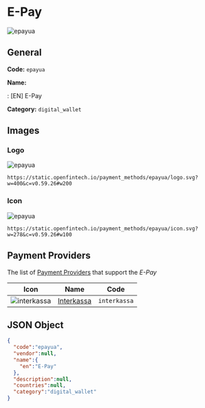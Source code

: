 
# E-Pay 
![epayua](https://static.openfintech.io/payment_methods/epayua/logo.svg?w=400&c=v0.59.26#w200)  

## General 
**Code:** `epayua` 
 
**Name:** 
 
:	[EN] E-Pay 
 
**Category:** `digital_wallet` 
 

## Images 

### Logo 
![epayua](https://static.openfintech.io/payment_methods/epayua/logo.svg?w=400&c=v0.59.26#w200)  

```
https://static.openfintech.io/payment_methods/epayua/logo.svg?w=400&c=v0.59.26#w200
```  

### Icon 
![epayua](https://static.openfintech.io/payment_methods/epayua/icon.svg?w=278&c=v0.59.26#w100)  

```
https://static.openfintech.io/payment_methods/epayua/icon.svg?w=278&c=v0.59.26#w100
```  

## Payment Providers 
 
The list of [Payment Providers](/payment-providers/) that support the _E-Pay_ 

|Icon|Name|Code| 
|:---:|:---:|:---:| 
|![interkassa](https://static.openfintech.io/payment_providers/interkassa/icon.svg?w=278&c=v0.59.26#w100) |[Interkassa](/payment-providers/interkassa/)|`interkassa`| 
 

## JSON Object 

```json
{
  "code":"epayua",
  "vendor":null,
  "name":{
    "en":"E-Pay"
  },
  "description":null,
  "countries":null,
  "category":"digital_wallet"
}
```  
